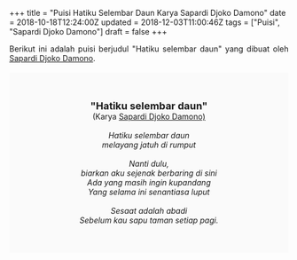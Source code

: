 +++
title = "Puisi Hatiku Selembar Daun Karya Sapardi Djoko Damono"
date = 2018-10-18T12:24:00Z
updated = 2018-12-03T11:00:46Z
tags = ["Puisi", "Sapardi Djoko Damono"]
draft = false
+++

<div dir="ltr" style="text-align: left;" trbidi="on"><div style="text-align: justify;">Berikut ini adalah puisi berjudul "Hatiku selembar daun" yang dibuat oleh <a href="https://ensiklopedia.kemdikbud.go.id/sastra/artikel/Sapardi_Djoko_Damono" target="_blank">Sapardi Djoko Damono</a>. </div><br /><div style="background: #FAFAFA; font-size: 14px; height: auto; margin: 0 auto; padding: 50px; text-align: center; width: auto;"><span style="font-size: 18px;"><b>"Hatiku selembar daun"</b></span><br />(Karya <a href="https://www.sekata.web.id/tags/sapardi-djoko-damono" target="_blank">Sapardi Djoko Damono)</a> <br /><br /><i>Hatiku selembar daun</i><br /><i>melayang jatuh di rumput</i><br /><br /><i>Nanti dulu,</i><br /><i>biarkan aku sejenak berbaring di sini</i><br /><i>Ada yang masih ingin kupandang</i><br /><i>Yang selama ini senantiasa luput</i><br /><br /><i>Sesaat adalah abadi</i><br /><i>Sebelum kau sapu taman setiap pagi.</i></div></div>
